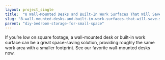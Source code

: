 ```yaml
---
layout: project_single
title:  "8 Wall-Mounted Desks and Built-In Work Surfaces That Will Save Space"
slug: "8-wall-mounted-desks-and-built-in-work-surfaces-that-will-save-space"
parent: "diy-bedroom-storage-for-small-space"
---
```

If you’re low on square footage, a wall-mounted desk or built-in work surface can be a great space-saving solution, providing roughly the same work area with a smaller footprint. See our favorite wall-mounted desks now.